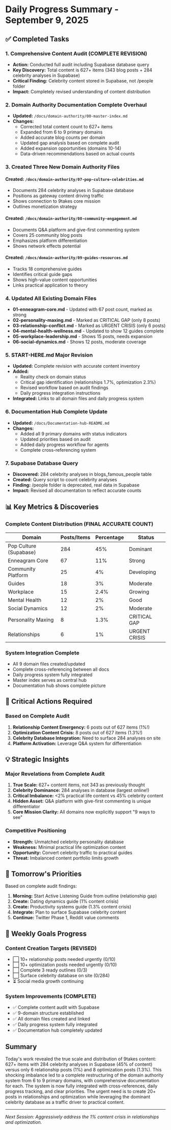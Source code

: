 # Daily Progress Summary - September 9, 2025

## ✅ Completed Tasks

### 1. Comprehensive Content Audit (COMPLETE REVISION)

- **Action:** Conducted full audit including Supabase database query
- **Key Discovery:** Total content is 627+ items (343 blog posts + 284 celebrity analyses in Supabase)
- **Critical Finding:** Celebrity content stored in Supabase, not /people folder
- **Impact:** Completely revised understanding of content distribution

### 2. Domain Authority Documentation Complete Overhaul

- **Updated:** `/docs/domain-authority/00-master-index.md`
- **Changes:**
  - Corrected total content count to 627+ items
  - Expanded from 6 to 9 primary domains
  - Added accurate blog counts per domain
  - Updated gap analysis based on complete audit
  - Added expansion opportunities (domains 10-14)
  - Data-driven recommendations based on actual counts

### 3. Created Three New Domain Authority Files

#### Created: `/docs/domain-authority/07-pop-culture-celebrities.md`

- Documents 284 celebrity analyses in Supabase database
- Positions as gateway content driving traffic
- Shows connection to 9takes core mission
- Outlines monetization strategy

#### Created: `/docs/domain-authority/08-community-engagement.md`

- Documents Q&A platform and give-first commenting system
- Covers 25 community blog posts
- Emphasizes platform differentiation
- Shows network effects potential

#### Created: `/docs/domain-authority/09-guides-resources.md`

- Tracks 18 comprehensive guides
- Identifies critical guide gaps
- Shows high-value content opportunities
- Links practical application to theory

### 4. Updated All Existing Domain Files

- **01-enneagram-core.md** - Updated with 67 post count, marked as strong
- **02-personality-maxing.md** - Marked as CRITICAL GAP (only 8 posts)
- **03-relationship-conflict.md** - Marked as URGENT CRISIS (only 6 posts)
- **04-mental-health-wellness.md** - Updated to show 12 guides complete
- **05-workplace-leadership.md** - Shows 15 posts, needs expansion
- **06-social-dynamics.md** - Shows 12 posts, moderate coverage

### 5. START-HERE.md Major Revision

- **Updated:** Complete revision with accurate content inventory
- **Added:**
  - Reality check on domain status
  - Critical gap identification (relationships 1.7%, optimization 2.3%)
  - Revised workflow based on audit findings
  - Daily progress integration instructions
- **Integrated:** Links to all domain files and daily progress system

### 6. Documentation Hub Complete Update

- **Updated:** `/docs/Documentation-hub-README.md`
- **Changes:**
  - Added all 9 primary domains with status indicators
  - Updated priorities based on audit
  - Added daily progress workflow for agents
  - Complete cross-referencing system

### 7. Supabase Database Query

- **Discovered:** 284 celebrity analyses in blogs_famous_people table
- **Created:** Query script to count celebrity analyses
- **Finding:** /people folder is deprecated, real data in Supabase
- **Impact:** Revised all documentation to reflect accurate counts

## 📊 Key Metrics & Discoveries

### Complete Content Distribution (FINAL ACCURATE COUNT)

| Domain                 | Posts/Items | Percentage | Status        |
| ---------------------- | ----------- | ---------- | ------------- |
| Pop Culture (Supabase) | 284         | 45%        | Dominant      |
| Enneagram Core         | 67          | 11%        | Strong        |
| Community Platform     | 25          | 4%         | Developing    |
| Guides                 | 18          | 3%         | Moderate      |
| Workplace              | 15          | 2.4%       | Growing       |
| Mental Health          | 12          | 2%         | Good          |
| Social Dynamics        | 12          | 2%         | Moderate      |
| Personality Maxing     | 8           | 1.3%       | CRITICAL GAP  |
| Relationships          | 6           | 1%         | URGENT CRISIS |

### System Integration Complete

- All 9 domain files created/updated
- Complete cross-referencing between all docs
- Daily progress system fully integrated
- Master index serves as central hub
- Documentation hub shows complete picture

## 🔴 Critical Actions Required

### Based on Complete Audit

1. **Relationship Content Emergency:** 6 posts out of 627 items (1%!)
2. **Optimization Content Crisis:** 8 posts out of 627 items (1.3%!)
3. **Celebrity Database Integration:** Need to surface 284 analyses on site
4. **Platform Activation:** Leverage Q&A system for differentiation

## 💡 Strategic Insights

### Major Revelations from Complete Audit

1. **True Scale:** 627+ content items, not 343 as previously thought
2. **Celebrity Dominance:** 284 analyses in database (largest online!)
3. **Critical Imbalance:** <2% practical life content vs 45% celebrity content
4. **Hidden Asset:** Q&A platform with give-first commenting is unique differentiator
5. **Core Mission Clarity:** All domains now explicitly support "9 ways to see"

### Competitive Positioning

- **Strength:** Unmatched celebrity personality database
- **Weakness:** Minimal practical life optimization content
- **Opportunity:** Convert celebrity traffic to practical guides
- **Threat:** Imbalanced content portfolio limits growth

## 📅 Tomorrow's Priorities

Based on complete audit findings:

1. **Morning:** Start Active Listening Guide from outline (relationship gap)
2. **Create:** Dating dynamics guide (1% content crisis)
3. **Create:** Productivity systems guide (1.3% content crisis)
4. **Integrate:** Plan to surface Supabase celebrity content
5. **Continue:** Twitter Phase 1, Reddit value comments

## 🎯 Weekly Goals Progress

### Content Creation Targets (REVISED)

- ⬜ 10+ relationship posts needed urgently (0/10)
- ⬜ 10+ optimization posts needed urgently (0/10)
- ⬜ Complete 3 ready outlines (0/3)
- ⬜ Surface celebrity database on site (0/284)
- ⏳ Social media growth continuing

### System Improvements (COMPLETE)

- ✅ Complete content audit with Supabase
- ✅ 9-domain structure established
- ✅ All domain files created and linked
- ✅ Daily progress system fully integrated
- ✅ Documentation hub completely updated

## Summary

Today's work revealed the true scale and distribution of 9takes content: 627+ items with 284 celebrity analyses in Supabase (45% of content) versus only 6 relationship posts (1%) and 8 optimization posts (1.3%). This shocking imbalance led to a complete restructuring of the domain authority system from 6 to 9 primary domains, with comprehensive documentation for each. The system is now fully integrated with cross-references, daily progress tracking, and clear priorities. The urgent need is to create 20+ posts in relationships and optimization while leveraging the dominant celebrity database as a traffic driver to practical content.

---

_Next Session: Aggressively address the 1% content crisis in relationships and optimization._
